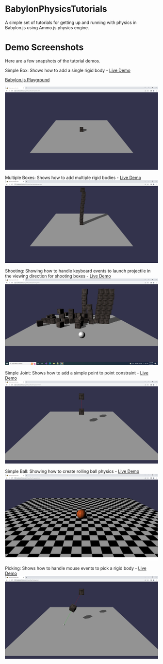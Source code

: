 # BabylonPhysicsTutorials
A simple set of tutorials for getting up and running with physics in Babylon.js using Ammo.js physics engine.

Demo Screenshots
================
Here are a few snapshots of the tutorial demos.

Simple Box: Shows how to add a single rigid body - <a href="https://raw.githack.com/mmmovania/BabylonPhysicsTutorials/master/SimpleBox.html" target="_blank">Live Demo</a> 

<a href="https://playground.babylonjs.com/#KPZCU8">Babylon.js Playground</a>

![alt text](images/SimpleBox.png "Simple Box")

Multiple Boxes: Shows how to add multiple rigid bodies - <a href="https://raw.githack.com/mmmovania/BabylonPhysicsTutorials/master/MultipleBoxes.html" target="_blank">Live Demo</a>
![alt text](images/MultipleBoxes.png "Multiple Boxes")

Shooting: Showing how to handle keyboard events to launch projectile in the viewing direction for shooting boxes -  <a href="https://raw.githack.com/mmmovania/BabylonPhysicsTutorials/master/Shooting.html" target="_blank">Live Demo</a>
![alt text](images/Shooting.png "Shooting")

Simple Joint: Shows how to add a simple point to point constraint - <a href="https://raw.githack.com/mmmovania/BabylonPhysicsTutorials/master/SimpleJoint.html" target="_blank">Live Demo</a>
![alt text](images/SimpleJoint.png "Simple Joint")

Simple Ball: Showing how to create rolling ball physics - <a href="https://raw.githack.com/mmmovania/BabylonPhysicsTutorials/master/SimpleBall.html" target="_blank">Live Demo</a>
![alt text](images/SimpleBall.png "Simple Ball")

Picking: Shows how to handle mouse events to pick a rigid body -  <a href="https://raw.githack.com/mmmovania/BabylonPhysicsTutorials/master/Picking.html" target="_blank">Live Demo</a>
![alt text](images/Picking.png "Picking")
